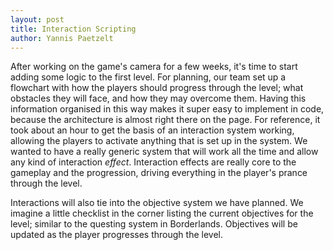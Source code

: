 ```yaml
---
layout: post 
title: Interaction Scripting
author: Yannis Paetzelt
---
```


After working on the game's camera for a few weeks, it's time to start adding some logic to the first level. For planning,
our team set up a flowchart with how the players should progress through the level; what obstacles they will face, and how
they may overcome them. Having this information organised in this way makes it super easy to implement in code, because
the architecture is almost right there on the page. For reference, it took about an hour to get the basis of an interaction
system working, allowing the players to activate anything that is set up in the system. We wanted to have a really generic
system that will work all the time and allow any kind of interaction _effect_. Interaction effects are really core to the
gameplay and the progression, driving everything in the player's prance through the level.

Interactions will also tie into the objective system we have planned. We imagine a little checklist in the corner listing the
current objectives for the level; similar to the questing system in Borderlands. Objectives will be updated as the player
progresses through the level.
